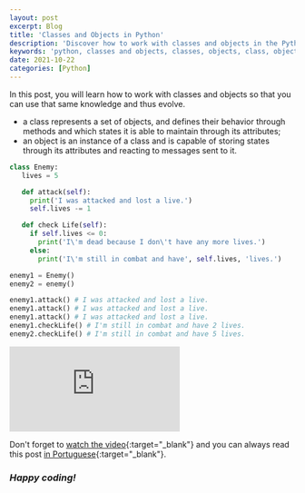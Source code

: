 ```yaml
---
layout: post
excerpt: Blog
title: 'Classes and Objects in Python'
description: 'Discover how to work with classes and objects in the Python programming language. Get answers to your questions with the theory and examples presented.'
keywords: 'python, classes and objects, classes, objects, class, object, post'
date: 2021-10-22
categories: [Python]
---
```


In this post, you will learn how to work with classes and objects so that you can use that same knowledge and thus evolve.

- a class represents a set of objects, and defines their behavior through methods and which states it is able to maintain through its attributes;
- an object is an instance of a class and is capable of storing states through its attributes and reacting to messages sent to it.

```python
class Enemy:
   lives = 5

   def attack(self):
     print('I was attacked and lost a live.')
     self.lives -= 1

   def check Life(self):
     if self.lives <= 0:
       print('I\'m dead because I don\'t have any more lives.')
     else:
       print('I\'m still in combat and have', self.lives, 'lives.')

enemy1 = Enemy()
enemy2 = enemy()

enemy1.attack() # I was attacked and lost a live.
enemy1.attack() # I was attacked and lost a live.
enemy1.attack() # I was attacked and lost a live.
enemy1.checkLife() # I'm still in combat and have 2 lives.
enemy2.checkLife() # I'm still in combat and have 5 lives.
```

<div class="video-container">
  <iframe src="https://www.youtube.com/embed/JzHlMtlohNE" frameborder="0" allowfullscreen></iframe>
</div>

Don't forget to [watch the video](https://youtu.be/JzHlMtlohNE){:target="\_blank"} and you can always read this post [in Portuguese](https://caffeinealgorithm.com/blog/classes-e-objetos-em-python/){:target="\_blank"}.

### _Happy coding!_
